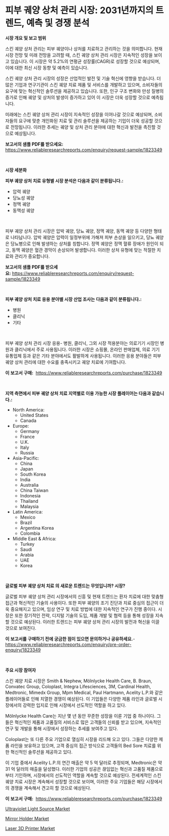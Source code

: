 <p><h1>피부 궤양 상처 관리 시장: 2031년까지의 트렌드, 예측 및 경쟁 분석</h1></p><p><strong>시장 개요 및 보고 범위</strong></p>
<p><p>스킨 궤양 상처 관리는 피부 궤양이나 상처를 치료하고 관리하는 것을 의미합니다. 현재 시장 전망 및 미래 전망을 고려할 때, 스킨 궤양 상처 관리 시장은 지속적인 성장을 보이고 있습니다. 이 시장은 약 5.2%의 연평균 성장률(CAGR)로 성장할 것으로 예상되며, 이에 대한 최신 시장 동향 및 예측이 있습니다.</p><p>스킨 궤양 상처 관리 시장의 성장은 산업적인 발전 및 기술 혁신에 영향을 받습니다. 더 많은 기업과 연구기관이 스킨 궤양 치료 제품 및 서비스를 개발하고 있으며, 소비자들의 요구에 맞는 혁신적인 솔루션을 제공하고 있습니다. 또한, 인구 구조 변화와 만성 질병의 증가로 인해 궤양 및 상처의 발생이 증가하고 있어 이 시장은 더욱 성장할 것으로 예측됩니다.</p><p>미래에는 스킨 궤양 상처 관리 시장이 지속적인 성장을 이어나갈 것으로 예상되며, 소비자들의 요구에 맞춘 개인화된 치료 및 관리 솔루션을 제공하는 기업이 더욱 성공할 것으로 전망됩니다. 이러한 추세는 궤양 및 상처 관리 분야에 대한 혁신과 발전을 촉진할 것으로 예상됩니다.</p></p>
<p><strong>보고서의 샘플 PDF를 받으세요:</strong> <a href="https://www.reliableresearchreports.com/enquiry/request-sample/1823349">https://www.reliableresearchreports.com/enquiry/request-sample/1823349</a></p>
<p>&nbsp;</p>
<p><strong>시장 세분화</strong></p>
<p><strong>피부 궤양 상처 치료 유형별 시장 분석은 다음과 같이 분류됩니다.:</strong></p>
<p><ul><li>압력 궤양</li><li>당뇨성 궤양</li><li>정맥 궤양</li><li>동맥성 궤양</li></ul></p>
<p>&nbsp;</p>
<p><p>피부 궤양 상처 관리 시장은 압박 궤양, 당뇨 궤양, 정맥 궤양, 동맥 궤양 등 다양한 형태로 나타납니다. 압박 궤양은 압력이 일정부위에 가해져 피부 손상을 일으키고, 당뇨 궤양은 당뇨병으로 인해 발생하는 상처를 칭합니다. 정맥 궤양은 정맥 혈류 장애가 원인이 되고, 동맥 궤양은 혈관 경막이 손상되어 발생합니다. 이러한 상처 유형에 맞는 적절한 치료와 관리가 중요합니다.</p></p>
<p><strong>보고서의 샘플 PDF를 받으세요:</strong>&nbsp;<a href="https://www.reliableresearchreports.com/enquiry/request-sample/1823349">https://www.reliableresearchreports.com/enquiry/request-sample/1823349</a></p>
<p>&nbsp;</p>
<p><strong> 피부 궤양 상처 치료 응용 분야별 시장 산업 조사는 다음과 같이 분류됩니다.:</strong></p>
<p><ul><li>병원</li><li>클리닉</li><li>기타</li></ul></p>
<p>&nbsp;</p>
<p><p>피부 궤양 상처 관리 시장 응용- 병원, 클리닉, 그외 시장 적용분야는 의료기기 시장인 병원과 클리닉에서 주로 사용됩니다. 이러한 시장은 쇼핑몰, 온라인 판매업체, 의료 기기 유통업체 등과 같은 기타 분야에서도 활발하게 사용됩니다. 이러한 응용 분야들은 피부 궤양 상처 관리에 대한 수요를 충족시키고 궤양 치료에 기여합니다.</p></p>
<p><strong>이 보고서 구매:</strong>&nbsp; <a href="https://www.reliableresearchreports.com/purchase/1823349">https://www.reliableresearchreports.com/purchase/1823349</a></p>
<p>&nbsp;</p>
<p><strong>지역 측면에서 피부 궤양 상처 치료 지역별로 이용 가능한 시장 플레이어는 다음과 같습니다.:</strong></p>
<p><ul>
    <li>
        North America:
        <ul>
            <li>United States</li>
            <li>Canada</li>
        </ul>
    </li>
    <li>
        Europe:
        <ul>
            <li>Germany</li>
            <li>France</li>
            <li>U.K.</li>
            <li>Italy</li>
            <li>Russia</li>
        </ul>
    </li>
    <li>
        Asia-Pacific:
        <ul>
            <li>China</li>
            <li>Japan</li>
            <li>South Korea</li>
            <li>India</li>
            <li>Australia</li>
            <li>China Taiwan</li>
            <li>Indonesia</li>
            <li>Thailand</li>
            <li>Malaysia</li>
        </ul>
    </li>
    <li>
        Latin America:
        <ul>
            <li>Mexico</li>
            <li>Brazil</li>
            <li>Argentina Korea</li>
            <li>Colombia</li>
        </ul>
    </li>
    <li>
        Middle East & Africa:
        <ul>
            <li>Turkey</li>
            <li>Saudi</li>
            <li>Arabia</li>
            <li>UAE</li>
            <li>Korea</li>
        </ul>
    </li>
    </ul></p>
<p>&nbsp;</p>
<p><strong>글로벌 피부 궤양 상처 치료 의 새로운 트렌드는 무엇입니까? 시장?</strong></p>
<p><p>글로벌 피부 궤양 상처 관리 시장에서의 신흥 및 현재 트렌드는 환자 치료에 대한 맞춤형 접근과 혁신적인 기술의 사용이다. 또한 피부 궤양의 조기 진단과 치료 중심의 접근이 더욱 중요해지고 있으며, 임상 연구 및 치료 방법에 대한 지속적인 연구가 진행 중이다. 시장은 또한 장기적인 전략, 디지털 기술의 도입, 제품 개발 및 협력 등을 통해 성장을 지속할 것으로 예상된다. 이러한 트렌드는 피부 궤양 상처 관리 시장의 발전과 혁신을 이끌 것으로 보여진다.</p></p>
<p><strong>이 보고서를 구매하기 전에 궁금한 점이 있으면 문의하거나 공유하세요.</strong>- <a href="https://www.reliableresearchreports.com/enquiry/pre-order-enquiry/1823349">https://www.reliableresearchreports.com/enquiry/pre-order-enquiry/1823349</a></p>
<p>&nbsp;</p>
<p><strong>주요 시장 참여자</strong></p>
<p><p>스킨 궤양 치료 시장은 Smith & Nephew, Mölnlycke Health Care, B. Braun, Convatec Group, Coloplast, Integra Lifesciences, 3M, Cardinal Health, Medtronic, Mimedx Group, Mpm Medical, Paul Hartmann, Acelity L.P.와 같은 플레이어들로 인해 치열한 경쟁이 예상된다. 이 기업들은 다양한 제품 라인과 글로벌 시장에서의 강력한 입지로 인해 시장에서 선도적인 역할을 하고 있다.</p><p>Mölnlycke Health Care는 지난 몇 년 동안 꾸준한 성장을 이룬 기업 중 하나이다. 그들은 혁신적인 제품과 고품질의 서비스로 많은 고객들의 신뢰를 받고 있으며, 지속적인 연구 및 개발을 통해 시장에서 성장하는 추세를 보여주고 있다.</p><p>Coloplast는 또 다른 주요 기업으로 열심히 시장을 리드해 오고 있다. 그들은 다양한 제품 라인을 보유하고 있으며, 고객 중심의 접근 방식으로 고객들의 Bed Sore 치료를 위한 혁신적인 솔루션을 제공하고 있다.</p><p>이 기업 중에서 Acelity L.P.의 연간 매출은 약 5 억 달러로 추정되며, Medtronic은 약 31 억 달러의 매출을 달성했다. 이러한 기업의 성공은 끊임없는 혁신과 고품질 제품으로부터 기인하며, 시장에서의 선도적인 역할을 계속할 것으로 예상된다. 전세계적인 스킨 궤양 치료 시장은 계속해서 성장할 것으로 보이며, 이러한 주요 기업들은 해당 시장에서의 경쟁을 계속해서 견고히 할 것으로 예상된다.</p></p>
<p><strong>이 보고서 구매:</strong>&nbsp;&nbsp;<a href="https://www.reliableresearchreports.com/purchase/1823349">https://www.reliableresearchreports.com/purchase/1823349</a></p>
<p><p><a href="https://github.com/timeliteaut/Market-Research-Report-List-1/blob/main/ultraviolet-light-source-market.md">Ultraviolet Light Source Market</a></p><p><a href="https://github.com/bobicer/Market-Research-Report-List-2/blob/main/mirror-holder-market.md">Mirror Holder Market</a></p><p><a href="https://github.com/seekum/Market-Research-Report-List-1/blob/main/laser-3d-printer-market.md">Laser 3D Printer Market</a></p></p>
